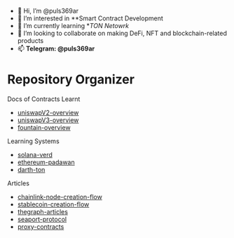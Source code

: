 - 👋 Hi, I’m @puls369ar
- 👀 I’m interested in **Smart Contract Development
- 🌱 I’m currently learning **TON Netowrk*
- 💞️ I’m looking to collaborate on making DeFi, NFT and blockchain-related products
- 📫 **Telegram: @puls369ar**


<!---
puls369ar/puls369ar is a ✨ special ✨ repository because its `README.md` (this file) appears on your GitHub profile.
You can click the Preview link to take a look at your changes.
--->

# Repository Organizer

Docs of Contracts Learnt 

- [uniswapV2-overview](https://github.com/puls369ar/uniswapV2-overview)
- [uniswapV3-overview](https://gist.github.com/puls369ar/095259a6d10f86011eb7d4c6b01e7226#uniswapv3-overview)
- [fountain-overview](https://github.com/puls369ar/fountain-overview)


Learning Systems
- [solana-verd](https://github.com/puls369ar/solana-mando)    
- [ethereum-padawan](https://github.com/puls369ar/ethereum-jedi)    
- [darth-ton](https://github.com/puls369ar/darth-ton)     

Articles
- [chainlink-node-creation-flow](https://github.com/puls369ar/chainlink-node-creation-flow)
- [stablecoin-creation-flow](https://github.com/puls369ar/stablecoin-creation-flow)
- [thegraph-articles](https://github.com/puls369ar/graph-node-creation-flow)
- [seaport-protocol]()
- [proxy-contracts]()

